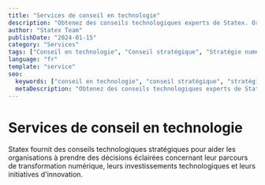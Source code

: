 ```yaml
---
title: "Services de conseil en technologie"
description: "Obtenez des conseils technologiques experts de Statex. Orientation stratégique pour aider votre entreprise à tirer parti de la technologie pour la croissance et l'avantage concurrentiel."
author: "Statex Team"
publishDate: "2024-01-15"
category: "Services"
tags: ["Conseil en technologie", "Conseil stratégique", "Stratégie numérique", "Conseil d'entreprise", "Conseil technologique"]
language: "fr"
template: "service"
seo:
  keywords: ["conseil en technologie", "conseil stratégique", "stratégie numérique", "conseil d'entreprise", "conseil technologique"]
  metaDescription: "Obtenez des conseils technologiques experts de Statex. Orientation stratégique pour aider votre entreprise à tirer parti de la technologie pour la croissance et l'avantage concurrentiel."
---
```


# Services de conseil en technologie

Statex fournit des conseils technologiques stratégiques pour aider les organisations à prendre des décisions éclairées concernant leur parcours de transformation numérique, leurs investissements technologiques et leurs initiatives d'innovation. 